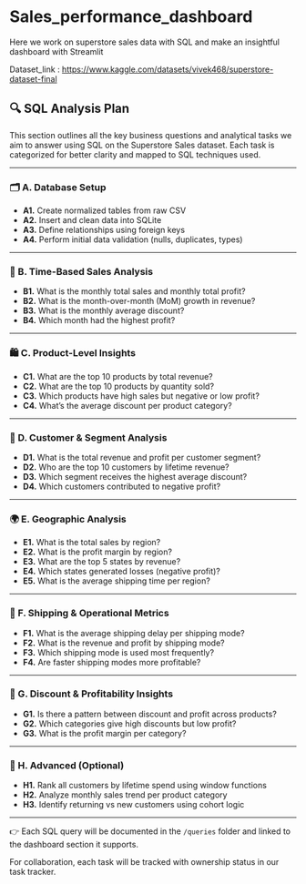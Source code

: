 # Sales_performance_dashboard

Here we work on superstore sales data with SQL and make an insightful dashboard with Streamlit

Dataset_link : https://www.kaggle.com/datasets/vivek468/superstore-dataset-final

## 🔍 SQL Analysis Plan

This section outlines all the key business questions and analytical tasks we aim to answer using SQL on the Superstore Sales dataset. Each task is categorized for better clarity and mapped to SQL techniques used.

---

### 🗂️ A. Database Setup

- **A1.** Create normalized tables from raw CSV
- **A2.** Insert and clean data into SQLite
- **A3.** Define relationships using foreign keys
- **A4.** Perform initial data validation (nulls, duplicates, types)

---

### 📅 B. Time-Based Sales Analysis

- **B1.** What is the monthly total sales and monthly total profit?
- **B2.** What is the month-over-month (MoM) growth in revenue?
- **B3.** What is the monthly average discount?
- **B4.** Which month had the highest profit?

---

### 🛍️ C. Product-Level Insights

- **C1.** What are the top 10 products by total revenue?
- **C2.** What are the top 10 products by quantity sold?
- **C3.** Which products have high sales but negative or low profit?
- **C4.** What’s the average discount per product category?

---

### 👥 D. Customer & Segment Analysis

- **D1.** What is the total revenue and profit per customer segment?
- **D2.** Who are the top 10 customers by lifetime revenue?
- **D3.** Which segment receives the highest average discount?
- **D4.** Which customers contributed to negative profit?

---

### 🌍 E. Geographic Analysis

- **E1.** What is the total sales by region?
- **E2.** What is the profit margin by region?
- **E3.** What are the top 5 states by revenue?
- **E4.** Which states generated losses (negative profit)?
- **E5.** What is the average shipping time per region?

---

### 🚚 F. Shipping & Operational Metrics

- **F1.** What is the average shipping delay per shipping mode?
- **F2.** What is the revenue and profit by shipping mode?
- **F3.** Which shipping mode is used most frequently?
- **F4.** Are faster shipping modes more profitable?

---

### 🧮 G. Discount & Profitability Insights

- **G1.** Is there a pattern between discount and profit across products?
- **G2.** Which categories give high discounts but low profit?
- **G3.** What is the profit margin per category?

---

### 🧠 H. Advanced (Optional)

- **H1.** Rank all customers by lifetime spend using window functions
- **H2.** Analyze monthly sales trend per product category
- **H3.** Identify returning vs new customers using cohort logic

---

👉 Each SQL query will be documented in the `/queries` folder and linked to the dashboard section it supports.

For collaboration, each task will be tracked with ownership status in our task tracker.
